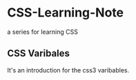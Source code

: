 # CSS-Learning-Note
a series for learning CSS

## CSS Varibales
It's an introduction for the css3 varibables.
